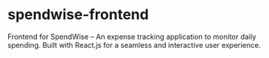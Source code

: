 # spendwise-frontend
Frontend for SpendWise – An expense tracking application to monitor daily spending. Built with React.js for a seamless and interactive user experience.
